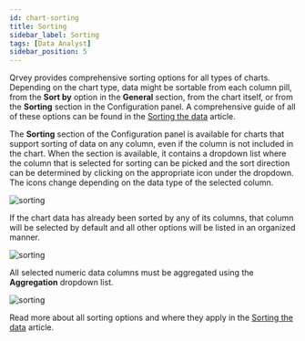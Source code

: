 ```yaml
---
id: chart-sorting
title: Sorting
sidebar_label: Sorting
tags: [Data Analyst]
sidebar_position: 5
---
```

 
<div style={{textAlign: "justify"}}>

Qrvey provides comprehensive sorting options for all types of charts. Depending on the chart type, data might be sortable from each column pill, from the **Sort by** option in the **General** section, from the chart itself, or from the **Sorting** section in the Configuration panel. A comprehensive guide of all of these options can be found in the <a href="" target="_blank">Sorting the data</a> article. 

The **Sorting** section of the Configuration panel is available for charts that support sorting of data on any column, even if the column is not included in the chart. When the section is available, it contains a dropdown list where the column that is selected for sorting can be picked and the sort direction can be determined by clicking on the appropriate icon under the dropdown. The icons change depending on the data type of the selected column.

![sorting](https://s3.amazonaws.com/cdn.qrvey.com/documentation_assets/ui-docs/dataviews/chart-builder/chart-configuration/sorting/sorting1.png#thumbnail-40)
     

If the chart data has already been sorted by any of its columns, that column will be selected by default and all other options will be listed in an organized manner.


![sorting](https://s3.amazonaws.com/cdn.qrvey.com/documentation_assets/ui-docs/dataviews/chart-builder/chart-configuration/sorting/sorting2.png#thumbnail-40)


All selected numeric data columns must be aggregated using the **Aggregation** dropdown list.


![sorting](https://s3.amazonaws.com/cdn.qrvey.com/documentation_assets/ui-docs/dataviews/chart-builder/chart-configuration/sorting/sorting3.png#thumbnail-40)



Read more about all sorting options and where they apply in the <a href="" target="_blank">Sorting the data</a> article. 

</div>